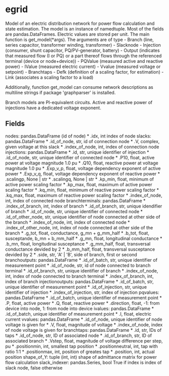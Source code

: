 # egrid

Model of an electric distribution network for power flow calculation and 
state estimation. The model is an instance of namedtuple. Most of the fields
are pandas.DataFrames. Electric values are stored per unit.
The main function is get_model(*args). The arguments are of type 
    - Branch (line, series capacitor, transformer winding, transformer)
    - Slacknode
    - Injection (consumer, shunt capacitor, PQ/PV-generator, battery)
    - Output (indicates that measured flow (I or PQ) or a part thereof flows through the referenced terminal (device or node+device))
    - PQValue (measured active and reactive power)
    - IValue (measured electric current)
    - Vvalue (measured voltage or setpoint)
    - Branchtaps
    - Defk (definition of a scaling factor, for estimation)
    - Link (associates a scaling factor to a load)

Additionally, function get_model can consume network descriptions as multiline 
strings if package 'graphparser' is installed.
    
Branch models are PI-equivalent circuits. Active and reactive power of
injections have a dedicated voltage exponent.

Fields
------
nodes: pandas.DataFrame (id of node)
    * .idx, int index of node
slacks: pandas.DataFrame
    * .id_of_node, str, id of connection node
    * .V, complex, given voltage at this slack
    * .index_of_node, int, index of connection node
injections: pandas.DataFrame
    * .id, str, unique identifier of injection
    * .id_of_node, str, unique identifier of connected node
    * .P10, float, active power at voltage magnitude 1.0 pu
    * .Q10, float, reactive power at voltage magnitude 1.0 pu
    * .Exp_v_p, float, voltage dependency exponent of active power
    * .Exp_v_q, float, voltage dependency exponent of reactive power
    * .scalingp, None | str
    * .scalingq, None | str
    * .kp_min, float, minimum of active power scaling factor
    * .kp_max, float, maximum of active power scaling factor
    * .kq_min, float, minimum of reactive power scaling factor
    * .kq_max, float, maximum of reactive power scaling factor
    * .index_of_node, int, index of connected node
branchterminals: pandas.DataFrame
    * .index_of_branch, int, index of branch
    * .id_of_branch, str, unique idendifier of branch
    * .id_of_node, str, unique identifier of connected node
    * .id_of_other_node, str, unique identifier of node connected 
        at other side of the branch
    * .index_of_node, int, index of connected node
    * .index_of_other_node, int, index of node connected at other side 
        of the branch
    * .g_tot, float, conductance, g_mn + g_mm_half
    * .b_tot, float, susceptande, b_mn + b_mm_half
    * .g_mn, float, longitudinal conductance
    * .b_mn, float, longitudinal susceptance
    * .g_mm_half, float, transversal conductance devided by 2
    * .b_mm_half, float, transversal susceptance devided by 2
    * .side, str, 'A' | 'B', side of branch, first or second
branchoutputs: pandas.DataFrame
    * .id_of_batch, str, unique identifier of measurement point
    * .id_of_node, str, id of node connected to branch terminal
    * .id_of_branch, str, unique identifier of branch
    * .index_of_node, int, index of node connected to branch terminal
    * .index_of_branch, int, index of branch
injectionoutputs: pandas.DataFrame
    * .id_of_batch, str, unique identifier of measurement point 
    * .id_of_injection, str, unique identifier of injection
    * .index_of_injection, str, index of injection
pqvalues: pandas.DataFrame
    * .id_of_batch, unique identifier of measurement point
    * .P, float, active power
    * .Q, float, reactive power
    * .direction, float, -1: from device into node, 1: from node into device
ivalues: pandas.DataFrame
    * .id_of_batch, unique identifier of measurement point
    * .I, float, electric current
vvalues: pandas.DataFrame
    * .id_of_node, unique identifier of node voltage is given for
    * .V, float, magnitude of voltage
    * .index_of_node, index of node voltage is given for
branchtaps: pandas.DataFrame
    * .id, str, IDs of taps
    * .id_of_node, str, ID of associated node
    * .id_of_branch, str, ID of associated branch
    * .Vstep, float, magnitude of voltage difference per step, pu
    * .positionmin, int, smallest tap position
    * .positionneutral, int, tap with ratio 1:1
    * .positionmax, int, position of greates tap
    * .position, int, actual position
shape_of_Y: tuple (int, int)
    shape of admittance matrix for power flow calculation
slack_indexer: pandas.Series, bool
    True if index is index of slack node, false otherwise
